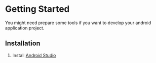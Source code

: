 # Getting Started

You might need prepare some tools if you want to develop your android application project.

## Installation

1. Install [Android Studio](https://developer.android.com/studio)
